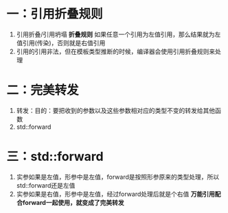 # 一：引用折叠规则
1. 引用折叠/引用坍塌
**折叠规则**
如果任意一个引用为左值引用，那么结果就为左值引用(传染)，否则就是右值引用
2. 引用的引用非法，但在模板类型推断的时候，编译器会使用引用折叠规则来处理

# 二：完美转发
1. 转发：目的：要把收到的参数以及这些参数相对应的类型不变的转发给其他函数
2. std::forward
# 三：std::forward
1. 实参如果是左值，形参中是左值，forward是按照形参原来的类型处理，所以std::forward还是左值
2. 实参如果是右值，形参中是左值，经过forward处理后就是个右值
**万能引用配合forward一起使用，就变成了完美转发**